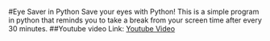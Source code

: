 #Eye Saver in Python
Save your eyes with Python!
This is a simple program in python that reminds you to take a break from your screen time after every 30 minutes.
##Youtube video Link: [Youtube Video](https://youtube.com/watch?v=L_ZziRpqESQ
)
